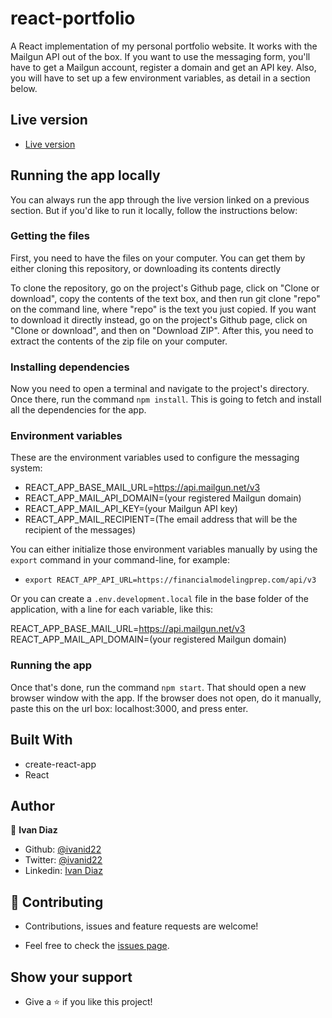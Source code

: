 # react-portfolio

A React implementation of my personal portfolio website. It works with the Mailgun API out of the box. If you want to use the messaging form, you'll have to get a Mailgun account, register a domain and get an API key. Also, you will have to set up a few environment variables, as detail in a section below.

## Live version

- [Live version](https://ivand.me)
  
## Running the app locally
You can always run the app through the live version linked on a previous section. But if you'd like to run it locally, follow the instructions below:

### Getting the files
First, you need to have the files on your computer. You can get them by either cloning this repository, or downloading its contents directly

To clone the repository, go on the project's Github page, click on "Clone or download", copy the contents of the text box, and then run git clone "repo" on the command line, where "repo" is the text you just copied.
If you want to download it directly instead, go on the project's Github page, click on "Clone or download", and then on "Download ZIP". After this, you need to extract the contents of the zip file on your computer.

### Installing dependencies
Now you need to open a terminal and navigate to the project's directory. Once there, run the command `npm install`. This is going to fetch and install all the dependencies for the app.

### Environment variables
These are the environment variables used to configure the messaging system:

- REACT_APP_BASE_MAIL_URL=https://api.mailgun.net/v3
- REACT_APP_MAIL_API_DOMAIN=(your registered Mailgun domain)
- REACT_APP_MAIL_API_KEY=(your Mailgun API key)
- REACT_APP_MAIL_RECIPIENT=(The email address that will be the recipient of the messages)

You can either initialize those environment variables manually by using the `export` command in your command-line, for example:

- `export REACT_APP_API_URL=https://financialmodelingprep.com/api/v3`

Or you can create a `.env.development.local` file in the base folder of the application, with a line for each variable, like this:

REACT_APP_BASE_MAIL_URL=https://api.mailgun.net/v3
REACT_APP_MAIL_API_DOMAIN=(your registered Mailgun domain)

### Running the app
Once that's done, run the command `npm start`. That should open a new browser window with the app. If the browser does not open, do it manually, paste this on the url box: localhost:3000, and press enter.

## Built With
  - create-react-app
  - React

## Author

👤 **Ivan Diaz**

  - Github: [@ivanid22](https://github.com/ivanid22)
  - Twitter: [@ivanid22](https://twitter.com/ivanid22)
  - Linkedin: [Ivan Diaz](www.linkedin.com/in/ivanid22)


## 🤝 Contributing

  - Contributions, issues and feature requests are welcome!

  - Feel free to check the [issues page](./issues).

## Show your support

  - Give a ⭐️ if you like this project!
